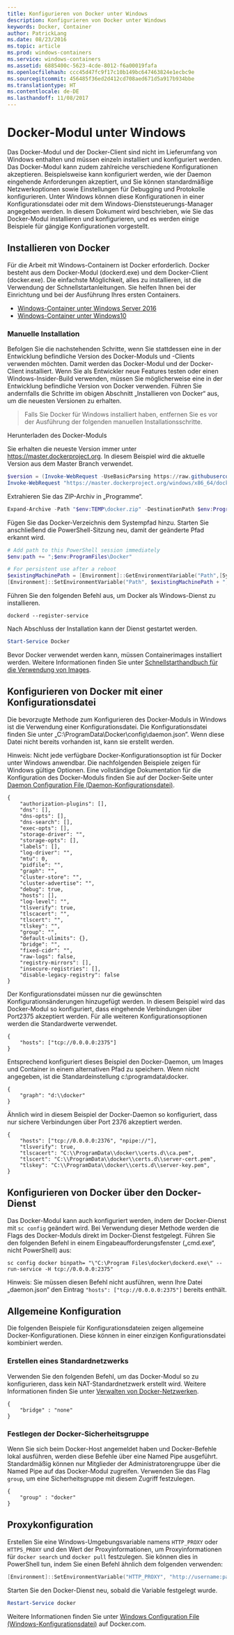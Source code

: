 ```yaml
---
title: Konfigurieren von Docker unter Windows
description: Konfigurieren von Docker unter Windows
keywords: Docker, Container
author: PatrickLang
ms.date: 08/23/2016
ms.topic: article
ms.prod: windows-containers
ms.service: windows-containers
ms.assetid: 6885400c-5623-4cde-8012-f6a00019fafa
ms.openlocfilehash: ccc45d47fc9f17c10b149bc647463824e1ecbc9e
ms.sourcegitcommit: 456485f36ed2d412cd708aed671d5a917b934bbe
ms.translationtype: HT
ms.contentlocale: de-DE
ms.lasthandoff: 11/08/2017
---
```

# <a name="docker-engine-on-windows"></a>Docker-Modul unter Windows

Das Docker-Modul und der Docker-Client sind nicht im Lieferumfang von Windows enthalten und müssen einzeln installiert und konfiguriert werden. Das Docker-Modul kann zudem zahlreiche verschiedene Konfigurationen akzeptieren. Beispielsweise kann konfiguriert werden, wie der Daemon eingehende Anforderungen akzeptiert, und Sie können standardmäßige Netzwerkoptionen sowie Einstellungen für Debugging und Protokolle konfigurieren. Unter Windows können diese Konfigurationen in einer Konfigurationsdatei oder mit dem Windows-Dienststeuerungs-Manager angegeben werden. In diesem Dokument wird beschrieben, wie Sie das Docker-Modul installieren und konfigurieren, und es werden einige Beispiele für gängige Konfigurationen vorgestellt.


## <a name="install-docker"></a>Installieren von Docker
Für die Arbeit mit Windows-Containern ist Docker erforderlich. Docker besteht aus dem Docker-Modul (dockerd.exe) und dem Docker-Client (docker.exe). Die einfachste Möglichkeit, alles zu installieren, ist die Verwendung der Schnellstartanleitungen. Sie helfen Ihnen bei der Einrichtung und bei der Ausführung Ihres ersten Containers. 

* [Windows-Container unter Windows Server 2016](../quick-start/quick-start-windows-server.md)
* [Windows-Container unter Windows10](../quick-start/quick-start-windows-10.md)


### <a name="manual-installation"></a>Manuelle Installation
Befolgen Sie die nachstehenden Schritte, wenn Sie stattdessen eine in der Entwicklung befindliche Version des Docker-Moduls und -Clients verwenden möchten. Damit werden das Docker-Modul und der Docker-Client installiert. Wenn Sie als Entwickler neue Features testen oder einen Windows-Insider-Build verwenden, müssen Sie möglicherweise eine in der Entwicklung befindliche Version von Docker verwenden. Führen Sie andernfalls die Schritte im obigen Abschnitt „Installieren von Docker“ aus, um die neuesten Versionen zu erhalten.

> Falls Sie Docker für Windows installiert haben, entfernen Sie es vor der Ausführung der folgenden manuellen Installationsschritte. 

Herunterladen des Docker-Moduls

Sie erhalten die neueste Version immer unter https://master.dockerproject.org. In diesem Beispiel wird die aktuelle Version aus dem Master Branch verwendet. 

```powershell
$version = (Invoke-WebRequest -UseBasicParsing https://raw.githubusercontent.com/docker/docker/master/VERSION).Content.Trim()
Invoke-WebRequest "https://master.dockerproject.org/windows/x86_64/docker-$($version).zip" -OutFile "$env:TEMP\docker.zip" -UseBasicParsing
```

Extrahieren Sie das ZIP-Archiv in „Programme“.

```powershell
Expand-Archive -Path "$env:TEMP\docker.zip" -DestinationPath $env:ProgramFiles
```

Fügen Sie das Docker-Verzeichnis dem Systempfad hinzu. Starten Sie anschließend die PowerShell-Sitzung neu, damit der geänderte Pfad erkannt wird.

```powershell
# Add path to this PowerShell session immediately
$env:path += ";$env:ProgramFiles\Docker"

# For persistent use after a reboot
$existingMachinePath = [Environment]::GetEnvironmentVariable("Path",[System.EnvironmentVariableTarget]::Machine)
[Environment]::SetEnvironmentVariable("Path", $existingMachinePath + ";$env:ProgramFiles\Docker", [EnvironmentVariableTarget]::Machine)
```

Führen Sie den folgenden Befehl aus, um Docker als Windows-Dienst zu installieren.

```
dockerd --register-service
```

Nach Abschluss der Installation kann der Dienst gestartet werden.

```powershell
Start-Service Docker
```

Bevor Docker verwendet werden kann, müssen Containerimages installiert werden. Weitere Informationen finden Sie unter [Schnellstarthandbuch für die Verwendung von Images](../quick-start/quick-start-images.md).

## <a name="configure-docker-with-configuration-file"></a>Konfigurieren von Docker mit einer Konfigurationsdatei

Die bevorzugte Methode zum Konfigurieren des Docker-Moduls in Windows ist die Verwendung einer Konfigurationsdatei. Die Konfigurationsdatei finden Sie unter „C:\ProgramData\Docker\config\daemon.json”. Wenn diese Datei nicht bereits vorhanden ist, kann sie erstellt werden.

Hinweis: Nicht jede verfügbare Docker-Konfigurationsoption ist für Docker unter Windows anwendbar. Die nachfolgenden Beispiele zeigen für Windows gültige Optionen. Eine vollständige Dokumentation für die Konfiguration des Docker-Moduls finden Sie auf der Docker-Seite unter [Daemon Configuration File (Daemon-Konfigurationsdatei)](https://docs.docker.com/engine/reference/commandline/dockerd/#/windows-configuration-file).

```
{
    "authorization-plugins": [],
    "dns": [],
    "dns-opts": [],
    "dns-search": [],
    "exec-opts": [],
    "storage-driver": "",
    "storage-opts": [],
    "labels": [],
    "log-driver": "", 
    "mtu": 0,
    "pidfile": "",
    "graph": "",
    "cluster-store": "",
    "cluster-advertise": "",
    "debug": true,
    "hosts": [],
    "log-level": "",
    "tlsverify": true,
    "tlscacert": "",
    "tlscert": "",
    "tlskey": "",
    "group": "",
    "default-ulimits": {},
    "bridge": "",
    "fixed-cidr": "",
    "raw-logs": false,
    "registry-mirrors": [],
    "insecure-registries": [],
    "disable-legacy-registry": false
}
```

Der Konfigurationsdatei müssen nur die gewünschten Konfigurationsänderungen hinzugefügt werden. In diesem Beispiel wird das Docker-Modul so konfiguriert, dass eingehende Verbindungen über Port2375 akzeptiert werden. Für alle weiteren Konfigurationsoptionen werden die Standardwerte verwendet.

```
{
    "hosts": ["tcp://0.0.0.0:2375"]
}
```

Entsprechend konfiguriert dieses Beispiel den Docker-Daemon, um Images und Container in einem alternativen Pfad zu speichern. Wenn nicht angegeben, ist die Standardeinstellung c:\programdata\docker.

```
{    
    "graph": "d:\\docker"
}
```

Ähnlich wird in diesem Beispiel der Docker-Daemon so konfiguriert, dass nur sichere Verbindungen über Port 2376 akzeptiert werden.

```
{
    "hosts": ["tcp://0.0.0.0:2376", "npipe://"],
    "tlsverify": true,
    "tlscacert": "C:\\ProgramData\\docker\\certs.d\\ca.pem",
    "tlscert": "C:\\ProgramData\\docker\\certs.d\\server-cert.pem",
    "tlskey": "C:\\ProgramData\\docker\\certs.d\\server-key.pem",
}
```

## <a name="configure-docker-on-the-docker-service"></a>Konfigurieren von Docker über den Docker-Dienst

Das Docker-Modul kann auch konfiguriert werden, indem der Docker-Dienst mit `sc config` geändert wird. Bei Verwendung dieser Methode werden die Flags des Docker-Moduls direkt im Docker-Dienst festgelegt. Führen Sie den folgenden Befehl in einem Eingabeaufforderungsfenster („cmd.exe“, nicht PowerShell) aus:


```
sc config docker binpath= "\"C:\Program Files\docker\dockerd.exe\" --run-service -H tcp://0.0.0.0:2375"
```

Hinweis: Sie müssen diesen Befehl nicht ausführen, wenn Ihre Datei „daemon.json“ den Eintrag `"hosts": ["tcp://0.0.0.0:2375"]` bereits enthält.

## <a name="common-configuration"></a>Allgemeine Konfiguration

Die folgenden Beispiele für Konfigurationsdateien zeigen allgemeine Docker-Konfigurationen. Diese können in einer einzigen Konfigurationsdatei kombiniert werden.

### <a name="default-network-creation"></a>Erstellen eines Standardnetzwerks 

Verwenden Sie den folgenden Befehl, um das Docker-Modul so zu konfigurieren, dass kein NAT-Standardnetzwerk erstellt wird. Weitere Informationen finden Sie unter [Verwalten von Docker-Netzwerken](../manage-containers/container-networking.md).

```
{
    "bridge" : "none"
}
```

### <a name="set-docker-security-group"></a>Festlegen der Docker-Sicherheitsgruppe

Wenn Sie sich beim Docker-Host angemeldet haben und Docker-Befehle lokal ausführen, werden diese Befehle über eine Named Pipe ausgeführt. Standardmäßig können nur Mitglieder der Administratorengruppe über die Named Pipe auf das Docker-Modul zugreifen. Verwenden Sie das Flag `group`, um eine Sicherheitsgruppe mit diesem Zugriff festzulegen.

```
{
    "group" : "docker"
}
```

## <a name="proxy-configuration"></a>Proxykonfiguration

Erstellen Sie eine Windows-Umgebungsvariable namens `HTTP_PROXY` oder `HTTPS_PROXY` und den Wert der Proxyinformationen, um Proxyinformationen für `docker search` und `docker pull` festzulegen. Sie können dies in PowerShell tun, indem Sie einen Befehl ähnlich dem folgenden verwenden:

```powershell
[Environment]::SetEnvironmentVariable("HTTP_PROXY", "http://username:password@proxy:port/", [EnvironmentVariableTarget]::Machine)
```

Starten Sie den Docker-Dienst neu, sobald die Variable festgelegt wurde.

```powershell
Restart-Service docker
```

Weitere Informationen finden Sie unter [Windows Configuration File (Windows-Konfigurationsdatei)](https://docs.docker.com/engine/reference/commandline/dockerd/#/windows-configuration-file) auf Docker.com.

